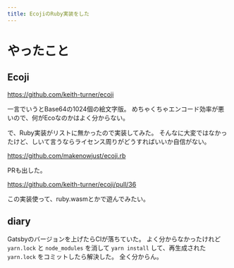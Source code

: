 ```yaml
---
title: EcojiのRuby実装をした
---
```


# やったこと

## Ecoji

<https://github.com/keith-turner/ecoji>

一言でいうとBase64の1024個の絵文字版。
めちゃくちゃエンコード効率が悪いので、何がEcoなのかはよく分からない。

で、Ruby実装がリストに無かったので実装してみた。
そんなに大変ではなかったけど、しいて言うならライセンス周りがどうすればいいか自信がない。

<https://github.com/makenowjust/ecoji.rb>

PRも出した。

<https://github.com/keith-turner/ecoji/pull/36>

この実装使って、ruby.wasmとかで遊んでみたい。

## diary

Gatsbyのバージョンを上げたらCIが落ちていた。
よく分からなかったけれど `yarn.lock` と `node_modules` を消して `yarn install` して、再生成された `yarn.lock` をコミットしたら解決した。
全く分からん。
